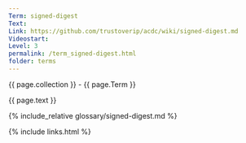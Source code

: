 ```yaml
---
Term: signed-digest
Text: 
Link: https://github.com/trustoverip/acdc/wiki/signed-digest.md
Videostart: 
Level: 3
permalink: /term_signed-digest.html
folder: terms
---
```


{{ page.collection }} - {{ page.Term }}

   {{ page.text }}

{% include_relative glossary/signed-digest.md %}

 {% include links.html %} 
